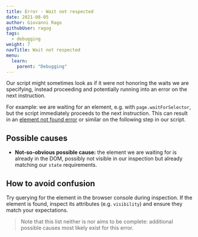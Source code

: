```yaml
---
title: Error - Wait not respected
date: 2021-08-05
author: Giovanni Rago
githubUser: ragog
tags:
  - debugging
weight: 7
navTitle: Wait not respected
menu:
  learn:
    parent: "Debugging"
---
```


Our script might sometimes look as if it were not honoring the waits we are specifying, instead proceeding and potentially running into an error on the next instruction. 

For example: we are waiting for an element, e.g. with `page.waitForSelector`, but the script immediately proceeds to the next instruction. This can result in an [element not found error](#element-not-found) or similar on the following step in our script.

## Possible causes

- **Not-so-obvious possible cause:** the element we are waiting for is already in the DOM, possibly not visible in our inspection but already matching our `state` requirements. 

## How to avoid confusion

Try querying for the element in the browser console during inspection. If the element is found, inspect its attributes (e.g. `visibility`) and ensure they match your expectations.

> Note that this list neither is nor aims to be complete: additional possible causes most likely exist for this error.